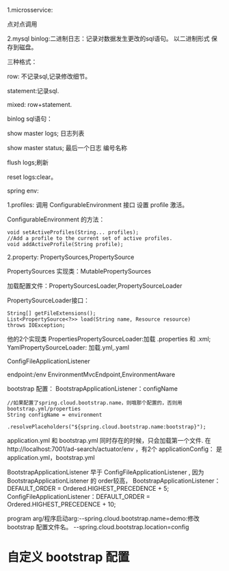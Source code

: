 1.microsservice:

点对点调用

2.mysql binlog:二进制日志：记录对数据发生更改的sql语句。
以二进制形式 保存到磁盘。

三种格式：

row: 不记录sql,记录修改细节。

statement:记录sql.

mixed: row+statement.

binlog sql语句：

show master logs; 日志列表

show master status; 最后一个日志 编号名称

flush logs;刷新

reset logs:clear。

spring env:

1.profiles: 调用 ConfigurableEnvironment 接口 设置 profile 激活。

ConfigurableEnvironment 的方法：
```
void setActiveProfiles(String... profiles);
//Add a profile to the current set of active profiles.
void addActiveProfile(String profile);
```

2.property: PropertySources,PropertySource

PropertySources 实现类：MutablePropertySources

加载配置文件：PropertySourcesLoader,PropertySourceLoader

PropertySourceLoader接口：
```
String[] getFileExtensions();
List<PropertySource<?>> load(String name, Resource resource) 
throws IOException;
```

他的2个实现类 PropertiesPropertySourceLoader:加载
.properties 和 .xml;
YamlPropertySourceLoader: 加载.yml,.yaml

ConfigFileApplicationListener

endpoint:/env
EnvironmentMvcEndpoint,EnvironmentAware

bootstrap 配置：
BootstrapApplicationListener：configName
```
//如果配置了spring.cloud.bootstrap.name，则哦那个配置的，否则用bootstrap.yml/properties
String configName = environment
				.resolvePlaceholders("${spring.cloud.bootstrap.name:bootstrap}");
```

application.yml 和 bootstrap.yml 同时存在的时候，只会加载第一个文件.
在 http://localhost:7001/ad-search/actuator/env  ，有2个 applicationConfig：
是application.yml，bootstrap.yml

BootstrapApplicationListener 早于 ConfigFileApplicationListener ,
因为 BootstrapApplicationListener 的 order较高，
BootstrapApplicationListener：DEFAULT_ORDER = Ordered.HIGHEST_PRECEDENCE + 5;
ConfigFileApplicationListener：DEFAULT_ORDER = Ordered.HIGHEST_PRECEDENCE + 10;


program arg/程序启动arg:--spring.cloud.bootstrap.name=demo:修改 bootstrap 配置文件名。
--spring.cloud.bootstrap.location=config

# 自定义 bootstrap 配置